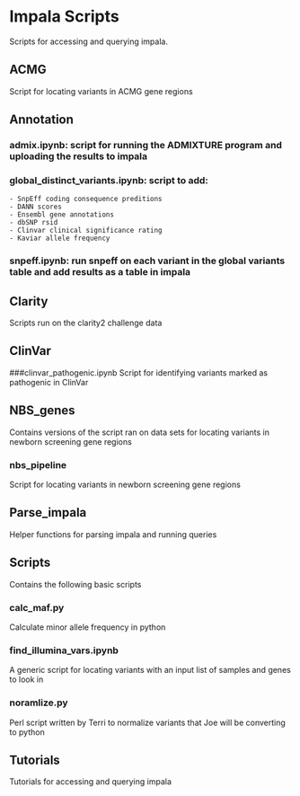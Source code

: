# Impala Scripts
Scripts for accessing and querying impala. 

## ACMG 
Script for locating variants in ACMG gene regions

##  Annotation
### admix.ipynb: script for running the ADMIXTURE program and uploading the results to impala
### global_distinct_variants.ipynb: script to add:  

    - SnpEff coding consequence preditions  
    - DANN scores  
    - Ensembl gene annotations  
    - dbSNP rsid  
    - Clinvar clinical significance rating  
    - Kaviar allele frequency  
### snpeff.ipynb: run snpeff on each variant in the global variants table and add results as a table in impala
## Clarity
Scripts run on the clarity2 challenge data
## ClinVar 
###clinvar_pathogenic.ipynb
Script for identifying variants marked as pathogenic in ClinVar
## NBS_genes
Contains versions of the script ran on data sets for locating variants in newborn screening gene regions
### nbs_pipeline
Script for locating variants in newborn screening gene regions
## Parse_impala
Helper functions for parsing impala and running queries
## Scripts
Contains the following basic scripts
### calc_maf.py 
Calculate minor allele frequency in python
### find_illumina_vars.ipynb
A generic script for locating variants with an input list of samples and genes to look in
### noramlize.py
Perl script written by Terri to normalize variants that Joe will be converting to python
## Tutorials
Tutorials for accessing and querying impala